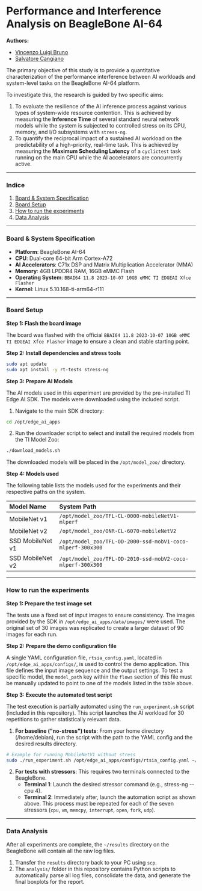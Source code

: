 # Performance and Interference Analysis on BeagleBone AI-64

**Authors:**
- [Vincenzo Luigi Bruno](https://github.com/vlb20)
- [Salvatore Cangiano](https://github.com/Salvr28)

The primary objective of this study is to provide a quantitative characterization of the performance interference between AI workloads and system-level tasks on the BeagleBone AI-64 platform.

To investigate this, the research is guided by two specific aims:
1. To evaluate the resilience of the AI inference process against various types of system-wide resource contention. This is achieved by measuring the **Inference Time** of several standard neural network models while the system is subjected to controlled stress on its CPU, memory, and I/O subsystems with `stress-ng`.
2. To quantify the reciprocal impact of a sustained AI workload on the predictability of a high-priority, real-time task. This is achieved by measuring the **Maximum Scheduling Latency** of a `cyclictest` task running on the main CPU while the AI accelerators are concurrently active.

---

### Indice
1. [Board & System Specification](#board--system-specification)
2. [Board Setup](#board-setup)
3. [How to run the experiments](#how-to-run-the-experiments)
4. [Data Analysis](#data-analysis)

---

### Board & System Specification
- **Platform**: BeagleBone AI-64
- **CPU**: Dual-core 64-bit Arm Cortex-A72
- **AI Accelerators**: C71x DSP and Matrix Multiplication Accelerator (MMA)
- **Memory**: 4GB LPDDR4 RAM, 16GB eMMC Flash
- **Operating System**: `BBAI64 11.8 2023-10-07 10GB eMMC TI EDGEAI Xfce Flasher`
- **Kernel**: Linux 5.10.168-ti-arm64-r111

---

### Board Setup

**Step 1: Flash the board image**

The board was flashed with the official `BBAI64 11.8 2023-10-07 10GB eMMC TI EDGEAI Xfce Flasher` image to ensure a clean and stable starting point.

**Step 2: Install dependencies and stress tools**

```bash
sudo apt update
sudo apt install -y rt-tests stress-ng
```

**Step 3: Prepare AI Models**

The AI models used in this experiment are provided by the pre-installed TI Edge AI SDK. The models were downloaded using the included script.
1. Navigate to the main SDK directory:
  ```bash
  cd /opt/edge_ai_apps
  ```
2. Run the downloader script to select and install the required models from the TI Model Zoo:
  ```bash
  ./download_models.sh
  ```
The downloaded models will be placed in the `/opt/model_zoo/` directory.

**Step 4: Models used**

The following table lists the models used for the experiments and their respective paths on the system.

| Model Name | System Path |
| :--- | :--- |
| MobileNet v1 | `/opt/model_zoo/TFL-CL-0000-mobileNetV1-mlperf` |
| MobileNet v2 | `/opt/model_zoo/ONR-CL-6070-mobileNetV2` |
| SSD MobileNet v1 | `/opt/model_zoo/TFL-OD-2000-ssd-mobV1-coco-mlperf-300x300` |
| SSD MobileNet v2 | `/opt/model_zoo/TFL-OD-2010-ssd-mobV2-coco-mlperf-300x300` |

---

### How to run the experiments

**Step 1: Prepare the test image set**

The tests use a fixed set of input images to ensure consistency. The images provided by the SDK in `/opt/edge_ai_apps/data/images/` were used. The original set of 30 images was replicated to create a larger dataset of 90 images for each run.

**Step 2: Prepare the demo configuration file**

A single YAML configuration file, `rtsia_config.yaml`, located in `/opt/edge_ai_apps/configs/`, is used to control the demo application. This file defines the input image sequence and the output settings. To test a specific model, the `model_path` key within the `flows` section of this file must be manually updated to point to one of the models listed in the table above.

**Step 3: Execute the automated test script**

The test execution is partially automated using the `run_experiment.sh` script (included in this repository). This script launches the AI workload for 30 repetitions to gather statistically relevant data.

1. **For baseline ("no-stress") tests**:
   From your home directory (/home/debian), run the script with the path to the YAML config and the desired results directory.
  ```bash
  # Example for running MobileNetV1 without stress
  sudo ./run_experiment.sh /opt/edge_ai_apps/configs/rtsia_config.yaml ~/results/mobilenetV1/no_stress
  ```

2. **For tests with stressors**:
   This requires two terminals connected to the BeagleBone.
   - **Terminal 1**: Launch the desired stressor command (e.g., stress-ng --cpu 4).
   - **Terminal 2**: Immediately after, launch the automation script as shown above.
   This process must be repeated for each of the seven stressors (`cpu`, `vm`, `memcpy`, `interrupt`, `open`, `fork`, `udp`).

---

### Data Analysis
After all experiments are complete, the `~/results` directory on the BeagleBone will contain all the raw log files.
1. Transfer the `results` directory back to your PC using `scp`.
2. The `analysis/` folder in this repository contains Python scripts to automatically parse all log files, consolidate the data, and generate the final boxplots for the report.
